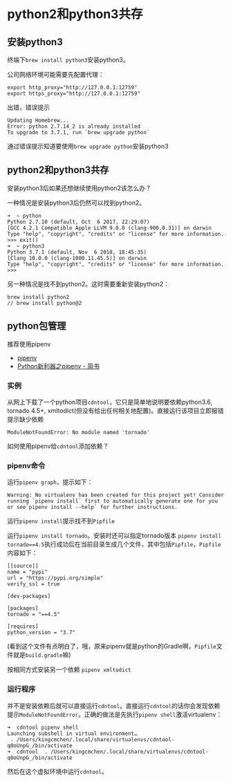 # python2和python3共存



## 安装python3
终端下`brew install python3`安装python3。

公司网络环境可能需要先配置代理：

```
export http_proxy="http://127.0.0.1:12759"
export https_proxy="http://127.0.0.1:12759"
```

出错，错误提示

```
Updating Homebrew...
Error: python 2.7.14_2 is already installed
To upgrade to 3.7.1, run `brew upgrade python`
```

通过错误提示知道要使用`brew upgrade python`安装python3

## python2和python3共存

安装python3后如果还想继续使用python2该怎么办？

一种情况是安装python3后仍然可以找到python2。

```
➜  ~ python
Python 2.7.10 (default, Oct  6 2017, 22:29:07)
[GCC 4.2.1 Compatible Apple LLVM 9.0.0 (clang-900.0.31)] on darwin
Type "help", "copyright", "credits" or "license" for more information.
>>> exit()
➜  ~ python3
Python 3.7.1 (default, Nov  6 2018, 18:45:35)
[Clang 10.0.0 (clang-1000.11.45.5)] on darwin
Type "help", "copyright", "credits" or "license" for more information.
>>>
```

另一种情况是找不到python2。这时需要重新安装python2：

```
brew install python2
// brew install python@2
```

## python包管理

推荐使用pipenv

+ [pipenv](https://github.com/pypa/pipenv)
+ [Python新利器之pipenv - 简书](https://www.jianshu.com/p/00af447f0005)

### 实例
从网上下载了一个python项目`cdntool`，它只是简单地说明要依赖python3.6, tornado 4.5+, xmltodict(但没有给出任何相关地配置)。直接运行该项目立即报错提示缺少依赖

```
ModuleNotFoundError: No module named 'tornado'
```

如何使用pipenv给`cdntool`添加依赖？

### pipenv命令

运行`pipenv graph`，提示如下：

```➜  cdntool pipenv graph
Warning: No virtualenv has been created for this project yet! Consider running `pipenv install` first to automatically generate one for you or see`pipenv install --help` for further instructions.
```

运行`pipenv install`提示找不到`Pipfile`

运行`pipenv install tornado`。安装时还可以指定tornado版本 `pipenv install tornado==4.5`执行成功后在当前目录生成几个文件，其中包括`Pipfile`，`Pipfile`内容如下：

```
[[source]]
name = "pypi"
url = "https://pypi.org/simple"
verify_ssl = true

[dev-packages]

[packages]
tornado = "==4.5"

[requires]
python_version = "3.7"
```

(看到这个文件有点明白了，哦，原来pipenv就是python的Gradle啊，`Pipfile`文件就是`build.gradle`嘛)

按相同方式安装另一个依赖 `pipenv xmltodict`

### 运行程序
并不是安装依赖后就可以直接运行`cdntool`。直接运行`cdntool`的话你会发现依赖提示`ModuleNotFoundError`。正确的做法是先执行`pipenv shell`激活virtualenv：

```
➜  cdntool pipenv shell
Launching subshell in virtual environment…
 . /Users/kingcmchen/.local/share/virtualenvs/cdntool-q0oUnpG_/bin/activate
➜  cdntool  . /Users/kingcmchen/.local/share/virtualenvs/cdntool-q0oUnpG_/bin/activate
```

然后在这个虚拟环境中运行`cdntool`。